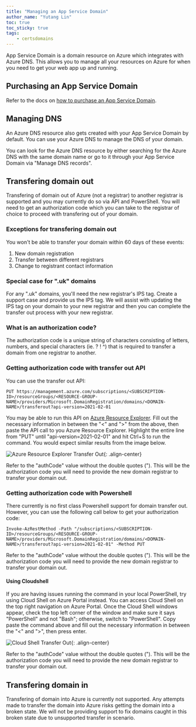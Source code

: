 ```yaml
---
title: "Managing an App Service Domain"
author_name: "Yutang Lin"
toc: true
toc_sticky: true
tags:
    - certsdomains
---
```


App Service Domain is a domain resource on Azure which integrates with Azure DNS. This allows you to manage all your resources on Azure for when you need to get your web app up and running. 

## Purchasing an App Service Domain

Refer to the docs on [how to purchase an App Service Domain](https://docs.microsoft.com/en-us/azure/app-service/manage-custom-dns-buy-domain#buy-an-app-service-domain).

## Managing DNS

An Azure DNS resource also gets created with your App Service Domain by default. You can use your Azure DNS to manage the DNS of your domain.

You can look for the Azure DNS resource by either searching for the Azure DNS with the same domain name or go to it through your App Service Domain via "Manage DNS records".

## Transfering domain out

Transfering of domain out of Azure (not a registrar) to another registrar is supported and you may currently do so via API and PowerShell. You will need to get an authorization code which you can take to the registrar of choice to proceed with transfering out of your domain.

### Exceptions for transfering domain out

You won't be able to transfer your domain within 60 days of these events:

1. New domain registration
1. Transfer between different registrars
1. Change to registrant contact information

### Special case for ".uk" domains

For any ".uk" domains, you'll need the new registrar's IPS tag. Create a support case and provide us the IPS tag. We will assist with updating the IPS tag on your domain to your new registrar and then you can complete the transfer out process with your new registrar.

### What is an authorization code?

The authorization code is a unique string of characters consisting of letters, numbers, and special characters (ie. ? ! ^) that is required to transfer a domain from one registrar to another.

### Getting authorization code with transfer out API

You can use the transfer out API:

``` 
PUT https://management.azure.com/subscriptions/<SUBSCRIPTION-ID>/resourceGroups/<RESOURCE-GROUP-NAME>/providers/Microsoft.DomainRegistration/domains/<DOMAIN-NAME>/transferout?api-version=2021-02-01
```

You may be able to run this API on [Azure Resource Explorer](https://resources.azure.com/raw/). Fill out the necessary information in between the "<" and ">" from the above, then paste the API call to you Azure Resource Explorer. Highlight the entire line from "PUT" until "api-version=2021-02-01" and hit Ctrl+S to run the command. You would expect similar results from the image below.

![Azure Resource Explorer Transfer Out]({{site.baseurl}}/media/2021/09/Azure-Resource-Explorer-Transfer-Out.png){: .align-center}

Refer to the "authCode" value without the double quotes ("). This will be the authorization code you will need to provide the new domain registrar to transfer your domain out.

### Getting authorization code with Powershell

There currently is no first class Powershell support for domain transfer out. However, you can use the following call below to get your authorization code:

``` PS
Invoke-AzRestMethod -Path "/subscriptions/<SUBSCRIPTION-ID>/resourceGroups/<RESOURCE-GROUP-NAME>/providers/Microsoft.DomainRegistration/domains/<DOMAIN-NAME>/transferout?api-version=2021-02-01" -Method PUT
```
Refer to the "authCode" value without the double quotes ("). This will be the authorization code you will need to provide the new domain registrar to transfer your domain out.

#### Using Cloudshell
If you are having issues running the command in your local PowerShell, try using Cloud Shell on Azure Portal instead. You can access Cloud Shell on the top right navigation on Azure Portal. Once the Cloud Shell windows appear, check the top left corner of the window and make sure it says "PowerShell" and not "Bash"; otherwise, switch to "PowerShell". Copy paste the command above and fill out the necessary information in between the "<" and ">", then press enter. 

![Cloud Shell Transfer Out]({{site.baseurl}}/media/2021/09/Cloud-Shell-Transfer-Out.png){: .align-center}

Refer to the "authCode" value without the double quotes ("). This will be the authorization code you will need to provide the new domain registrar to transfer your domain out.

## Transfering domain in

Transfering of domain into Azure is currently not supported. Any attempts made to transfer the domain into Azure risks getting the domain into a broken state. We will not be providing support to fix domains caught in this broken state due to unsupported transfer in scenario.